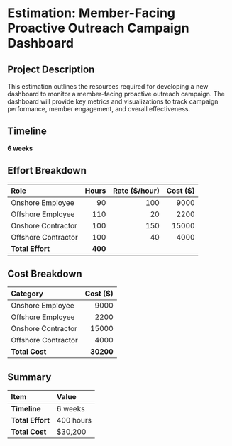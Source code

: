 
# Estimation: Member-Facing Proactive Outreach Campaign Dashboard

## Project Description
This estimation outlines the resources required for developing a new dashboard to monitor a member-facing proactive outreach campaign. The dashboard will provide key metrics and visualizations to track campaign performance, member engagement, and overall effectiveness.

## Timeline
**6 weeks**

## Effort Breakdown

| Role                 | Hours | Rate ($/hour) | Cost ($) |
| :------------------- | ----: | ------------: | -------: |
| Onshore Employee     |    90 |           100 |     9000 |
| Offshore Employee    |   110 |            20 |     2200 |
| Onshore Contractor   |   100 |           150 |    15000 |
| Offshore Contractor  |   100 |            40 |     4000 |
| **Total Effort**     | **400** |             |          |

## Cost Breakdown

| Category             | Cost ($) |
| :------------------- | -------: |
| Onshore Employee     |     9000 |
| Offshore Employee    |     2200 |
| Onshore Contractor   |    15000 |
| Offshore Contractor  |     4000 |
| **Total Cost**       | **30200** |

## Summary

| Item                  | Value      |
| :-------------------- | :--------- |
| **Timeline**          | 6 weeks    |
| **Total Effort**      | 400 hours  |
| **Total Cost**        | $30,200    |
